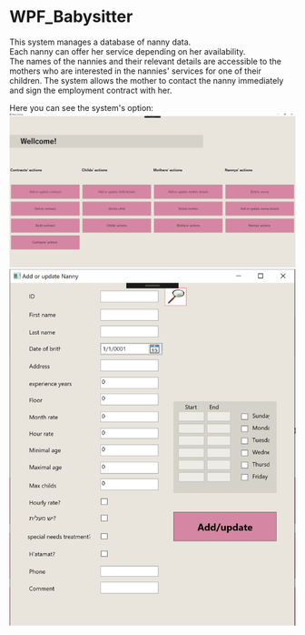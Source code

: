 # WPF_Babysitter

This system manages a database of nanny data.  
Each nanny can offer her service depending on her availability.  
The names of the nannies and their relevant details are accessible to the mothers who are interested
in the nannies' services for one of their children.
The system allows the mother to contact the nanny immediately and sign the employment contract with her.

 Here you can see the system's option:
 ![](https://github.com/Maudah/WPF_Babysitter/blob/master/Main.PNG)
 ![](https://github.com/Maudah/WPF_Babysitter/blob/master/Add%20or%20update%20nanny.PNG)

